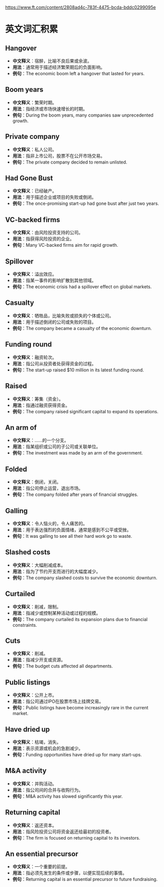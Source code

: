 
https://www.ft.com/content/2808ad4c-783f-4475-bcda-bddc0299095e

# 英文词汇积累

## Hangover
- **中文释义**：宿醉，比喻不良后果或余波。
- **用法**：通常用于描述经济繁荣期后的负面影响。
- **例句**：The economic boom left a hangover that lasted for years.

## Boom years
- **中文释义**：繁荣时期。
- **用法**：指经济或市场快速增长的时期。
- **例句**：During the boom years, many companies saw unprecedented growth.

## Private company
- **中文释义**：私人公司。
- **用法**：指非上市公司，股票不在公开市场交易。
- **例句**：The private company decided to remain unlisted.

## Had Gone Bust
- **中文释义**：已经破产。
- **用法**：用于描述企业或项目的失败或倒闭。
- **例句**：The once-promising start-up had gone bust after just two years.

## VC-backed firms
- **中文释义**：由风险投资支持的公司。
- **用法**：指获得风险投资的企业。
- **例句**：Many VC-backed firms aim for rapid growth.

## Spillover
- **中文释义**：溢出效应。
- **用法**：指某一事件的影响扩散到其他领域。
- **例句**：The economic crisis had a spillover effect on global markets.

## Casualty
- **中文释义**：牺牲品，比喻失败或损失的个体或公司。
- **用法**：用于描述倒闭的公司或失败的项目。
- **例句**：The company became a casualty of the economic downturn.

## Funding round
- **中文释义**：融资轮次。
- **用法**：指公司从投资者处获得资金的过程。
- **例句**：The start-up raised $10 million in its latest funding round.

## Raised
- **中文释义**：筹集（资金）。
- **用法**：指通过融资获得资金。
- **例句**：The company raised significant capital to expand its operations.

## An arm of
- **中文释义**：……的一个分支。
- **用法**：指某组织或公司的子公司或关联单位。
- **例句**：The investment was made by an arm of the government.

## Folded
- **中文释义**：倒闭，关闭。
- **用法**：指公司停止运营，退出市场。
- **例句**：The company folded after years of financial struggles.

## Galling
- **中文释义**：令人恼火的，令人痛苦的。
- **用法**：用于表达强烈的负面情绪，通常是感到不公平或受挫。
- **例句**：It was galling to see all their hard work go to waste.

## Slashed costs
- **中文释义**：大幅削减成本。
- **用法**：指为了节约开支而进行的大幅度减少。
- **例句**：The company slashed costs to survive the economic downturn.

## Curtailed
- **中文释义**：削减，限制。
- **用法**：指减少或控制某种活动或过程的规模。
- **例句**：The company curtailed its expansion plans due to financial constraints.

## Cuts
- **中文释义**：削减。
- **用法**：指减少开支或资源。
- **例句**：The budget cuts affected all departments.

## Public listings
- **中文释义**：公开上市。
- **用法**：指公司通过IPO在股票市场上挂牌交易。
- **例句**：Public listings have become increasingly rare in the current market.

## Have dried up
- **中文释义**：枯竭，消失。
- **用法**：表示资源或机会的急剧减少。
- **例句**：Funding opportunities have dried up for many start-ups.

## M&A activity
- **中文释义**：并购活动。
- **用法**：指公司间的合并与收购行为。
- **例句**：M&A activity has slowed significantly this year.

## Returning capital
- **中文释义**：返还资本。
- **用法**：指风险投资公司将资金返还给最初的投资者。
- **例句**：The firm is focused on returning capital to its investors.

## An essential precursor
- **中文释义**：一个重要的前提。
- **用法**：指必须先发生的条件或步骤，以便实现后续的事情。
- **例句**：Returning capital is an essential precursor to future fundraising.
